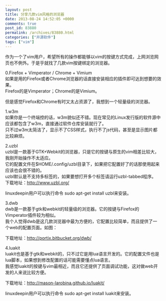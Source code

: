 ```yaml
---
layout: post
title: 分享几款vim风格的浏览器
date: 2013-08-24 14:52:05 +0000
comments: true
post_id: 83880
permalink: /archives/83880.html
categories: ["开源软件"]
tags: ["vim"]
---
```


作为一个了vim用户，希望所有的操作都能够以vim的按键方式完成，上网浏览网页也不例外。于是乎就找了几款vim按键绑定的浏览器。

0.Firefox + Vimperator / Chrome + Vimium  
如果是用的Firefox或者Chrome浏览器的话直接安装相应的插件即可达到想要的效果。  
Firefox的是Vimperator；Chrome的是Vimium。

但是感觉Firefox和Chrome有时又太占资源了，我想到一个轻量级的浏览器。

1.w3m  
如果你是一个终端控的话，w3m貌似还不错。现在常见的Linux发行版的软件源中应该都包含了w3m，直接通过软件仓库安装就行了。  
只不过w3m太简洁了，显示不了CSS样式，执行不了js代码，甚至是显示图片都比较麻烦。

2.uzbl  
uzbl是一款基于GTK+Webkit的浏览器，只是它的按键与原生的vim相差比较大，我刚开始操作不太适应。  
它的配置文件在$HOME/.config/uzbl目录下，如果把它配置好了的话那使用起来应该也会很不错的。  
uzbl默认是不支持多标签的，如果要想打开多个标签请运行uzbl-tabbed程序。  
下载地址：http://www.uzbl.org/

linuxdeepin用户可以执行命令 sudo apt-get install uzbl来安装。

3.dwb  
dwb是一款基于gtk和webkit的轻量级的浏览器。它的按键与Firefox的Vimperator插件较为相似。  
我个人觉得dwb是这几款浏览器中最为方便的，它配置比较简单，而且提供了一个web的配置页面。如图：  
<img src="http://portix.bitbucket.org/dwb/resources/prefs.jpg" alt="" />

下载地址：http://portix.bitbucket.org/dwb/

4.luakit  
luakit也是基于gtk和webkit的，只不过它是用lua语言开发的。它的配置文件也是lua脚本，如果想到修改配置的话可能需要懂点lua语言。  
我感觉luakit的按键与vim最相近，而且它还提供了页面调试功能，这对做web开发的人来说比较方便。

下载地址：http://mason-larobina.github.io/luakit/

linuxdeepin用户可以执行命令 sudo apt-get install luakit来安装。
